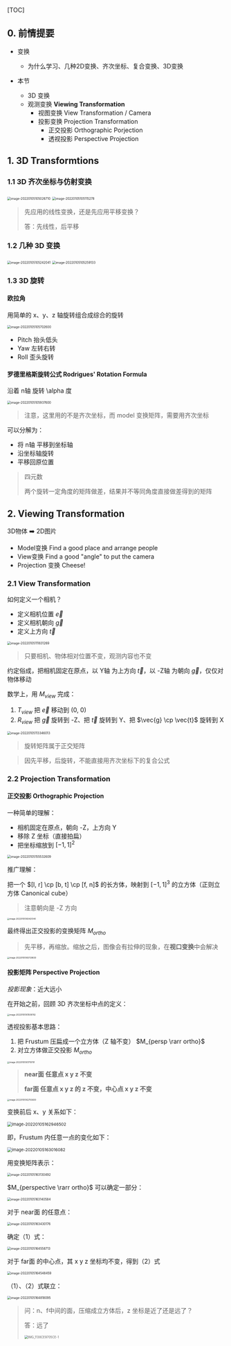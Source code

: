 [TOC]



## 0. 前情提要

+ 变换
  + 为什么学习、几种2D变换、齐次坐标、复合变换、3D变换

+ 本节
  + 3D 变换
  + 观测变换 **Viewing Transformation**
    + 视图变换 View Transformation / Camera
    + 投影变换 Projection Transformation
      + 正交投影 Orthographic Porjection
      + 透视投影 Perspective Projection



## 1. 3D Transformtions

### 1.1 3D 齐次坐标与仿射变换

<img src="http://www.qiniu.cregskin.com/202201051050759.png" alt="image-20220105105026710" style="zoom:50%;" />

<img src="http://www.qiniu.cregskin.com/202201051051302.png" alt="image-20220105105115278" style="zoom:50%;" />

> 先应用的线性变换，还是先应用平移变换？
>
> 答：先线性，后平移



### 1.2 几种 3D 变换

<img src="http://www.qiniu.cregskin.com/202201051052064.png" alt="image-20220105105242041" style="zoom:50%;" />

<img src="http://www.qiniu.cregskin.com/202201051052159.png" alt="image-20220105105259133" style="zoom:50%;" />



 ### 1.3 3D 旋转

#### 欧拉角

用简单的 x、y、z 轴旋转组合成综合的旋转

<img src="http://www.qiniu.cregskin.com/202201051057626.png" alt="image-20220105105702600" style="zoom:50%;" />

+ Pitch 抬头低头
+ Yaw 左转右转
+ Roll 歪头旋转



#### 罗德里格斯旋转公式 Rodrigues' Rotation Formula

沿着 n轴 旋转 \alpha 度

<img src="http://www.qiniu.cregskin.com/202201051059625.png" alt="image-20220105105937600" style="zoom:50%;" />

> 注意，这里用的不是齐次坐标，而 model 变换矩阵，需要用齐次坐标



可以分解为：

+ 将 n轴 平移到坐标轴
+ 沿坐标轴旋转
+ 平移回原位置

> 四元数
>
> 两个旋转一定角度的矩阵做差，结果并不等同角度直接做差得到的矩阵





## 2. Viewing Transformation

3D物体 ➡️ 2D图片

+ Model变换 Find a good place and arrange people 
+ View变换 Find a good "angle" to put the camera
+ Projection 变换 Cheese!

### 2.1 View Transformation

如何定义一个相机？

+ 定义相机位置 $\vec{e}$
+ 定义相机朝向 $\vec{g}$
+ 定义上方向 $\vec{t}$

<img src="http://www.qiniu.cregskin.com/202201051118312.png" alt="image-20220105111831269" style="zoom:50%;" />

> 只要相机、物体相对位置不变，观测内容也不变
>

约定俗成，把相机固定在原点，以 Y轴 为上方向 $\vec{t}$，以 -Z轴 为朝向 $\vec{g}$，仅仅对物体移动

数学上，用 $M_{view}$ 完成：

1. $T_{view}$ 把 $\vec{e}$ 移动到 (0, 0)
2. $R_{view}$ 把 $\vec{g}$ 旋转到 -Z、把 $\vec{t}$ 旋转到 Y、把 $\vec{g} \cp \vec{t}$ 旋转到 X

<img src="http://www.qiniu.cregskin.com/202201051133039.png" alt="image-20220105113346013" style="zoom:50%;" />

> 旋转矩阵属于正交矩阵

> 因先平移，后旋转，不能直接用齐次坐标下的复合公式







### 2.2 Projection Transformation



#### 正交投影 Orthographic Projection

一种简单的理解：

+ 相机固定在原点，朝向 -Z，上方向 Y
+ 移除 Z 坐标（直接拍扁）
+ 把坐标缩放到 $[-1, 1]^2$

<img src="http://www.qiniu.cregskin.com/202201051555639.png" alt="image-20220105155532609" style="zoom:50%;" />

推广理解：

把一个 $[l, r] \cp [b, t] \cp [f, n]$ 的长方体，映射到 $[-1, 1]^3$ 的立方体（正则立方体 Canonical cube）

> 注意朝向是 -Z 方向

<img src="http://www.qiniu.cregskin.com/202201051604192.png" alt="image-20220105160425140" style="zoom: 33%;" />

最终得出正交投影的变换矩阵 $M_{ortho}$ 

> 先平移，再缩放。缩放之后，图像会有拉伸的现象，在**视口变换**中会解决

<img src="http://www.qiniu.cregskin.com/202201051607859.png" alt="image-20220105160729830" style="zoom: 33%;" />





#### 投影矩阵 Perspective Projection

*投影现象*：近大远小

在开始之前，回顾 3D 齐次坐标中点的定义：

<img src="http://www.qiniu.cregskin.com/202201051615810.png" alt="image-20220105161508782" style="zoom: 33%;" />

透视投影基本思路：

1. 把 Frustum 压扁成一个立方体（Z 轴不变） $M_{persp \rarr ortho}$
2. 对立方体做正交投影 $M_{ortho}$

<img src="http://www.qiniu.cregskin.com/202201051617818.png" alt="image-20220105161719791" style="zoom: 33%;" />

> **near面 任意点 x y z 不变**
>
> **far面 任意点 x y z 的 z 不变，中心点 x y z 不变**

<img src="http://www.qiniu.cregskin.com/202201051627631.png" alt="image-20220105162750600" style="zoom:33%;" />

变换前后 x、y 关系如下：

<img src="http://www.qiniu.cregskin.com/202201051629531.png" alt="image-20220105162946502" style="zoom: 67%;" />



即，Frustum 内任意一点的变化如下：

<img src="http://www.qiniu.cregskin.com/202201051630109.png" alt="image-20220105163016082" style="zoom:67%;" />

用变换矩阵表示：

<img src="http://www.qiniu.cregskin.com/202201051631522.png" alt="image-20220105163130492" style="zoom:50%;" />

$M_{perspective \rarr ortho}$ 可以确定一部分：

<img src="http://www.qiniu.cregskin.com/202201051631609.png" alt="image-20220105163140584" style="zoom:50%;" />

对于 near面 的任意点：

<img src="http://www.qiniu.cregskin.com/202201051634207.png" alt="image-20220105163430176" style="zoom:50%;" />

确定（1）式：

<img src="http://www.qiniu.cregskin.com/202201051645743.png" alt="image-20220105164558713" style="zoom:50%;" />

对于 far面 的中心点，其 x y z 坐标均不变，得到（2）式

<img src="http://www.qiniu.cregskin.com/202201051645488.png" alt="image-20220105164548459" style="zoom:50%;" />

（1）、（2）式联立：

<img src="http://www.qiniu.cregskin.com/202201051648123.png" alt="image-20220105164818095" style="zoom:50%;" />



>问：n、f中间的面，压缩成立方体后，z 坐标是近了还是远了？
>
>答：远了
>
><img src="http://www.qiniu.cregskin.com/202201062239356.jpeg" alt="IMG_1138CE9705CE-1" style="zoom:50%;" />













